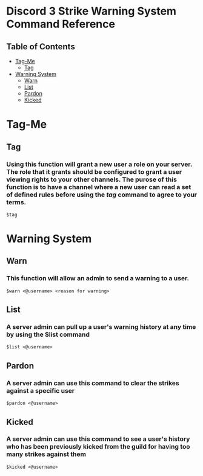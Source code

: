 # Discord 3 Strike Warning System Command Reference

## Table of Contents

- [Tag-Me](#tag-me)
    - [Tag](#tag-me.tag)
- [Warning System](#warn)
    - [Warn](#warn.warn)
    - [List](#warn.list)
    - [Pardon](#warn.pardon)
    - [Kicked](#warn.kicked)


# Tag-Me <a name = "tag-me"></a>
## Tag <a name = "tag-me.tag"></a>
### Using this function will grant a new user a role on your server. The role that it grants should be configured to grant a user viewing rights to your other channels. The purose of this function is to have a channel where a new user can read a set of defined rules before using the *tag* command to __agree__ to your terms.
`$tag`


# Warning System <a name = "warn"></a>
## Warn <a name = "warn.warn"></a>
### This function will allow an admin to send a warning to a user.
`$warn <@username> <reason for warning>`


## List <a name = "warn.list"></a>
### A server admin can pull up a user's warning history at any time by using the $list command
`$list <@username>`

## Pardon <a name = "warn.pardon"></a>
### A server admin can use this command to clear the strikes against a specific user
`$pardon <@username>`

## Kicked <a name = "warn.kicked"></a>
### A server admin can use this command to see a user's history who has been previously kicked from the guild for having too many strikes against them
`$kicked <@username>`